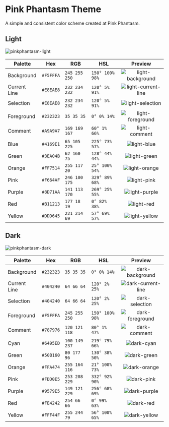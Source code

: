 # Pink Phantasm Theme

A simple and consistent color scheme created at Pink Phantasm.

## Light

![pinkphantasm-light](https://github.com/pinkphantasm/theme/assets/110753839/5020fdf7-bcfe-4b1e-80d4-c4b50a7d7384)

| Palette      | Hex       | RGB           | HSL             | Preview                                                                                                            |
| ------------ | --------- | ------------- | --------------- |:------------------------------------------------------------------------------------------------------------------:|
| Background   | `#F5FFFA` | `245 255 250` | `150° 100% 98%` | ![light-background](https://github.com/pinkphantasm/theme/assets/110753839/7e009f30-388e-4998-8818-5264e0b82c65)   |
| Current Line | `#E8EAE8` | `232 234 232` | `120° 5% 91%`   | ![light-current-line](https://github.com/pinkphantasm/theme/assets/110753839/067a1ea8-9256-45d1-b31d-c10666d4a446) |
| Selection    | `#E8EAE8` | `232 234 232` | `120° 5% 91%`   | ![light-selection](https://github.com/pinkphantasm/theme/assets/110753839/3b3c2b4b-040b-4e79-b8fc-81329e657695)    |
| Foreground   | `#232323` | `35 35 35`    | `0° 0% 14%`     | ![light-foreground](https://github.com/pinkphantasm/theme/assets/110753839/e4b3455d-a43f-445a-946e-f20e68ac432a)   |
| Comment      | `#A9A9A7` | `169 169 167` | `60° 1% 66%`    | ![light-comment](https://github.com/pinkphantasm/theme/assets/110753839/ecc07292-dd59-41ee-8ea8-f736cce3c106)      |
| Blue         | `#4169E1` | `65 105 225`  | `225° 73% 57%`  | ![light-blue](https://github.com/pinkphantasm/theme/assets/110753839/0f57d782-9889-4fc7-9b81-1a97a813d951)         |
| Green        | `#3EA04B` | `62 160 75`   | `128° 44% 44%`  | ![light-green](https://github.com/pinkphantasm/theme/assets/110753839/ef9a2f08-8478-4eb1-900a-af1b101fe2d3)        |
| Orange       | `#FF7514` | `255 117 20`  | `25° 100% 54%`  | ![light-orange](https://github.com/pinkphantasm/theme/assets/110753839/d5a50e62-73df-4711-96b9-570820e88b89)       |
| Pink         | `#F664AF` | `246 100 175` | `329° 89% 68%`  | ![light-pink](https://github.com/pinkphantasm/theme/assets/110753839/caac2e5c-fb4a-4fe4-93e8-199b1eb68638)         |
| Purple       | `#8D71AA` | `141 113 170` | `269° 25% 55%`  | ![light-purple](https://github.com/pinkphantasm/theme/assets/110753839/1f67f5a1-90e3-4640-8f39-b855d2a2fbc7)       |
| Red          | `#B11213` | `177 18 19`   | `0° 82% 38%`    | ![light-red](https://github.com/pinkphantasm/theme/assets/110753839/e7a38943-0009-405c-ab4e-c9394072af39)          |
| Yellow       | `#DDD645` | `221 214 69`  | `57° 69% 57%`   | ![light-yellow](https://github.com/pinkphantasm/theme/assets/110753839/31bb168a-718d-479a-a969-3ef7af9a11f0)       |

## Dark

![pinkphantasm-dark](https://github.com/pinkphantasm/theme/assets/110753839/05a93a58-15ec-4805-9e9c-c2676492963d)

| Palette      | Hex       | RGB           | HSL             | Preview                                                                                                            |
| ------------ | --------- | ------------- | --------------- |:------------------------------------------------------------------------------------------------------------------:|
| Background   | `#232323` | `35 35 35`    | `0° 0% 14%`     | ![dark-background](https://github.com/pinkphantasm/theme/assets/110753839/c5e1716a-a207-478c-ac94-5e1fe731cb1b)    |
| Current Line | `#404240` | `64 66 64`    | `120° 2% 25%`   | ![dark-current-line](https://github.com/pinkphantasm/theme/assets/110753839/1747c8aa-c3a2-4cb7-8410-84a12a2d5bb5)  |
| Selection    | `#404240` | `64 66 64`    | `120° 2% 25%`   | ![dark-selection](https://github.com/pinkphantasm/theme/assets/110753839/9b51c9f7-9f05-466e-ba9f-80564c31e3c6)     |
| Foreground   | `#F5FFFA` | `245 255 250` | `150° 100% 98%` | ![dark-foreground](https://github.com/pinkphantasm/theme/assets/110753839/8eeeb6d5-c77a-4615-b9b2-bba0077d6215)    |
| Comment      | `#787976` | `120 121 118` | `80° 1% 47%`    | ![dark-comment](https://github.com/pinkphantasm/theme/assets/110753839/63710e0c-b9d6-4918-9ff7-09aef9a0995d)       |
| Cyan         | `#6495ED` | `100 149 237` | `219° 79% 66%`  | ![dark-cyan](https://github.com/pinkphantasm/theme/assets/110753839/7a0e2e3e-3111-4b3d-9fb0-70b282697640)          |
| Green        | `#50B160` | `80 177 96`   | `130° 38% 50%`  | ![dark-green](https://github.com/pinkphantasm/theme/assets/110753839/d98c957b-613c-4c67-84d5-7c15747558d4)         |
| Orange       | `#FFA474` | `255 164 116` | `21° 100% 73%`  | ![dark-orange](https://github.com/pinkphantasm/theme/assets/110753839/3250cb42-3994-45cd-9fe8-52ef7cafe013)        |
| Pink         | `#FDD0E5` | `253 208 229` | `332° 92% 90%`  | ![dark-pink](https://github.com/pinkphantasm/theme/assets/110753839/0062295a-8a7d-450e-98b1-001607db1621)          |
| Purple       | `#9579E5` | `149 121 229` | `256° 68% 69%`  | ![dark-purple](https://github.com/pinkphantasm/theme/assets/110753839/0ef45c35-cba9-48fc-b876-fa7389d78987)        |
| Red          | `#FE4242` | `254 66 66`   | `0° 99% 63%`    | ![dark-red](https://github.com/pinkphantasm/theme/assets/110753839/2064ece2-83a2-41d4-9f5f-7d2228a1b7a3)           |
| Yellow       | `#FFF44F` | `255 244 79`  | `56° 100% 65%`  | ![dark-yellow](https://github.com/pinkphantasm/theme/assets/110753839/bfab060a-44ec-4c4e-b659-868e4a104fc2)        |
